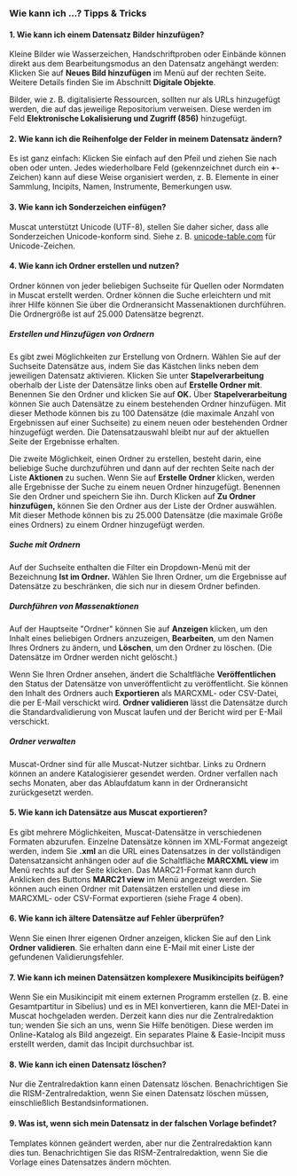 ### Wie kann ich ...? Tipps & Tricks

#### 1. Wie kann ich einem Datensatz Bilder hinzufügen?

Kleine Bilder wie Wasserzeichen, Handschriftproben oder Einbände können direkt aus dem Bearbeitungsmodus an den Datensatz angehängt werden: Klicken Sie auf **Neues Bild hinzufügen** im Menü auf der rechten Seite. Weitere Details finden Sie im Abschnitt **Digitale Objekte**.

Bilder, wie z. B. digitalisierte Ressourcen, sollten nur als URLs hinzugefügt werden, die auf das jeweilige Repositorium verweisen. Diese werden im Feld **Elektronische Lokalisierung und Zugriff (856)** hinzugefügt.

#### 2. Wie kann ich die Reihenfolge der Felder in meinem Datensatz ändern?

Es ist ganz einfach: Klicken Sie einfach auf den Pfeil und ziehen Sie nach oben oder unten. Jedes wiederholbare Feld (gekennzeichnet durch ein **+**-Zeichen) kann auf diese Weise organisiert werden, z. B. Elemente in einer Sammlung, Incipits, Namen, Instrumente, Bemerkungen usw.

#### 3. Wie kann ich Sonderzeichen einfügen?

Muscat unterstützt Unicode (UTF-8), stellen Sie daher sicher, dass alle Sonderzeichen Unicode-konform sind. Siehe z. B. [unicode-table.com](https://unicode-table.com/) für Unicode-Zeichen.

#### 4. Wie kann ich Ordner erstellen und nutzen?

Ordner können von jeder beliebigen Suchseite für Quellen oder Normdaten in Muscat erstellt werden. Ordner können die Suche erleichtern und mit ihrer Hilfe können Sie über die Ordneransicht Massenaktionen durchführen. Die Ordnergröße ist auf 25.000 Datensätze begrenzt.

##### Erstellen und Hinzufügen von Ordnern
Es gibt zwei Möglichkeiten zur Erstellung von Ordnern. Wählen Sie auf der Suchseite Datensätze aus, indem Sie das Kästchen links neben dem jeweiligen Datensatz aktivieren. Klicken Sie unter **Stapelverarbeitung** oberhalb der Liste der Datensätze links oben auf **Erstelle Ordner mit**. Benennen Sie den Ordner und klicken Sie auf **OK.** Über **Stapelverarbeitung** können Sie auch Datensätze zu einem bestehenden Ordner hinzufügen. Mit dieser Methode können bis zu 100 Datensätze (die maximale Anzahl von Ergebnissen auf einer Suchseite) zu einem neuen oder bestehenden Ordner hinzugefügt werden. Die Datensatzauswahl bleibt nur auf der aktuellen Seite der Ergebnisse erhalten.

Die zweite Möglichkeit, einen Ordner zu erstellen, besteht darin, eine beliebige Suche durchzuführen und dann auf der rechten Seite nach der Liste **Aktionen** zu suchen. Wenn Sie auf **Erstelle Ordner** klicken, werden alle Ergebnisse der Suche zu einem neuen Ordner hinzugefügt. Benennen Sie den Ordner und speichern Sie ihn. Durch Klicken auf **Zu Ordner hinzufügen,** können Sie den Ordner aus der Liste der Ordner auswählen. Mit dieser Methode können bis zu 25.000 Datensätze (die maximale Größe eines Ordners) zu einem Ordner hinzugefügt werden.

##### Suche mit Ordnern

Auf der Suchseite enthalten die Filter ein Dropdown-Menü mit der Bezeichnung **Ist im Ordner.** Wählen Sie Ihren Ordner, um die Ergebnisse auf Datensätze zu beschränken, die sich nur in diesem Ordner befinden.

##### Durchführen von Massenaktionen

Auf der Hauptseite "Ordner" können Sie auf **Anzeigen** klicken, um den Inhalt eines beliebigen Ordners anzuzeigen, **Bearbeiten**, um den Namen Ihres Ordners zu ändern, und **Löschen**, um den Ordner zu löschen. (Die Datensätze im Ordner werden nicht gelöscht.)

Wenn Sie Ihren Ordner ansehen, ändert die Schaltfläche **Veröffentlichen** den Status der Datensätze von unveröffentlicht zu veröffentlicht. Sie können den Inhalt des Ordners auch **Exportieren** als MARCXML- oder CSV-Datei, die per E-Mail verschickt wird. **Ordner validieren** lässt die Datensätze durch die Standardvalidierung von Muscat laufen und der Bericht wird per E-Mail verschickt.

##### Ordner verwalten

Muscat-Ordner sind für alle Muscat-Nutzer sichtbar. Links zu Ordnern können an andere Katalogisierer gesendet werden. Ordner verfallen nach sechs Monaten, aber das Ablaufdatum kann in der Ordneransicht zurückgesetzt werden.

#### 5. Wie kann ich Datensätze aus Muscat exportieren?

Es gibt mehrere Möglichkeiten, Muscat-Datensätze in verschiedenen Formaten abzurufen. Einzelne Datensätze können im XML-Format angezeigt werden, indem Sie **.xml** an die URL eines Datensatzes in der vollständigen Datensatzansicht anhängen oder auf die Schaltfläche **MARCXML view** im Menü rechts auf der Seite klicken. Das MARC21-Format kann durch Anklicken des Buttons **MARC21 view** im Menü angezeigt werden. Sie können auch einen Ordner mit Datensätzen erstellen und diese im MARCXML- oder CSV-Format exportieren (siehe Frage 4 oben).

#### 6. Wie kann ich ältere Datensätze auf Fehler überprüfen?

Wenn Sie einen Ihrer eigenen Ordner anzeigen, klicken Sie auf den Link **Ordner validieren**. Sie erhalten dann eine E-Mail mit einer Liste der gefundenen Validierungsfehler.

#### 7. Wie kann ich meinen Datensätzen komplexere Musikincipits beifügen?

Wenn Sie ein Musikincipit mit einem externen Programm erstellen (z. B. eine Gesamtpartitur in Sibelius) und es in MEI konvertieren, kann die MEI-Datei in Muscat hochgeladen werden. Derzeit kann dies nur die Zentralredaktion tun; wenden Sie sich an uns, wenn Sie Hilfe benötigen. Diese werden im Online-Katalog als Bild angezeigt. Ein separates Plaine & Easie-Incipit muss erstellt werden, damit das Incipit durchsuchbar ist.

#### 8. Wie kann ich einen Datensatz löschen?

Nur die Zentralredaktion kann einen Datensatz löschen. Benachrichtigen Sie die RISM-Zentralredaktion, wenn Sie einen Datensatz löschen müssen, einschließlich Bestandsinformationen.

#### 9. Was ist, wenn sich mein Datensatz in der falschen Vorlage befindet?

Templates können geändert werden, aber nur die Zentralredaktion kann dies tun. Benachrichtigen Sie das RISM-Zentralredaktion, wenn Sie die Vorlage eines Datensatzes ändern möchten.
